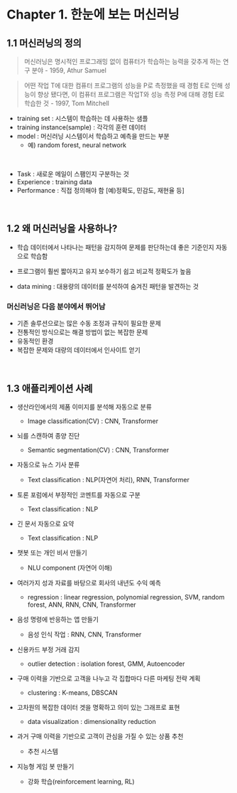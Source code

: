 # Chapter 1. 한눈에 보는 머신러닝
## 1.1 머신러닝의 정의
> 머신러닝은 명시적인 프로그래밍 없이 컴퓨터가 학습하는 능력을 갖추게 하는 연구 분야 - 1959, Athur Samuel

> 어떤 작업 T에 대한 컴퓨터 프로그램의 성능을 P로 측정했을 때 경험 E로 인해 성능이 향상 됐다면, 이 컴퓨터 프로그램은 작업T와 성능 측정 P에 대해 경험 E로 학습한 것 - 1997, Tom Mitchell

- training set : 시스템이 학습하는 데 사용하는 샘플
- training instance(sample) : 각각의 훈련 데이터
- model : 머신러닝 시스템이서 학습하고 예측을 만드는 부분
  - 예) random forest, neural network

</br>

- Task : 새로운 메일이 스팸인지 구분하는 것
- Experience : training data
- Performance : 직접 정의해야 함 [예)정확도, 민감도, 재현율 등]

<br>

## 1.2 왜 머신러닝을 사용하나?
- 학습 데이터에서 나타나는 패턴을 감지하여 문제를 판단하는데 좋은 기준인지 자동으로 학습함

- 프로그램이 훨씬 짧아지고 유지 보수하기 쉽고 비교적 정확도가 높음

- data mining : 대용량의 데이터를 분석하여 숨겨진 패턴을 발견하는 것

### 머신러닝은 다음 분야에서 뛰어남
- 기존 솔루션으로는 많은 수동 조정과 규칙이 필요한 문제
- 전통적인 방식으로는 해결 방법이 없는 복잡한 문제
- 유동적인 환경
- 복잡한 문제와 대량의 데이터에서 인사이트 얻기

<br>

## 1.3 애플리케이션 사례
- 생산라인에서의 제품 이미지를 분석해 자동으로 분류
  - Image classification(CV) : CNN, Transformer

- 뇌를 스캔하여 종양 진단
  -  Semantic segmentation(CV) : CNN, Transformer

- 자동으로 뉴스 기사 분류
  - Text classification : NLP(자연어 처리), RNN, Transformer

- 토론 포럼에서 부정적인 코멘트를 자동으로 구분
  - Text classification : NLP 

- 긴 문서 자동으로 요약
  - Text classification : NLP

- 챗봇 또는 개인 비서 만들기
  - NLU component (자연어 이해)

- 여러가지 성과 자료를 바탕으로 회사의 내년도 수익 예측
  - regression : linear regression, polynomial regression, SVM, random forest, ANN, RNN, CNN, Transformer

- 음성 명령에 반응하는 앱 만들기
  - 음성 인식 작업 : RNN, CNN, Transformer 

- 신용카드 부정 거래 감지
  - outlier detection : isolation forest, GMM, Autoencoder

- 구매 이력을 기반으로 고객을 나누고 각 집합마다 다른 마케팅 전략 계획
  - clustering : K-means, DBSCAN

- 고차원의 복잡한 데이터 겟을 명확하고 의미 있는 그래프로 표현
  - data visualization : dimensionality reduction 

- 과거 구매 이력을 기반으로 고객이 관심을 가질 수 있는 상품 추천
  - 추천 시스템

- 지능형 게임 봇 만들기
  - 강화 학습(reinforcement learning, RL)